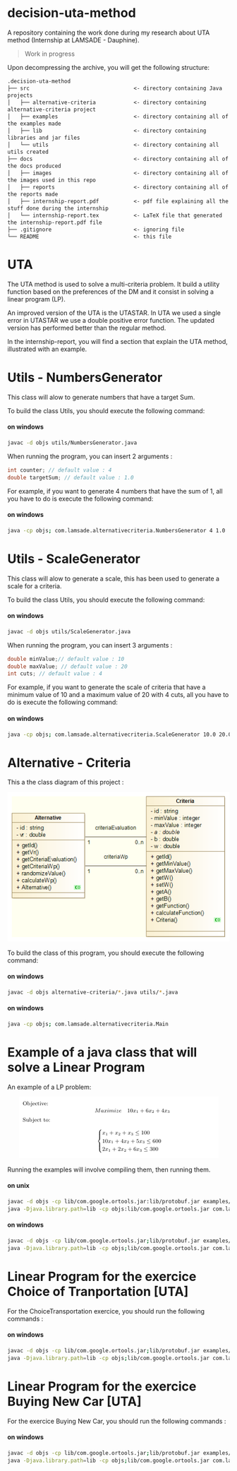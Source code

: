 # decision-uta-method
A repository containing the work done during my research about UTA method (Internship at LAMSADE - Dauphine).
> Work in progress 

Upon decompressing the archive, you will get the following structure:
```
.decision-uta-method
├── src                                 <- directory containing Java projects
│   ├── alternative-criteria            <- directory containing alternative-criteria project
│   ├── examples                        <- directory containing all of the examples made
│   ├── lib                             <- directory containing libraries and jar files
│   └── utils                           <- directory containing all utils created
├── docs                                <- directory containing all of the docs produced
│   ├── images                          <- directory containing all of the images used in this repo
│   ├── reports                         <- directory containing all of the reports made
│   ├── internship-report.pdf           <- pdf file explaining all the stuff done during the internship
│   └── internship-report.tex           <- LaTeX file that generated the internship-report.pdf file
├── .gitignore                          <- ignoring file
└── README                              <- this file
```

# UTA
The UTA method is used to solve a multi-criteria problem. It build a utility function based on the preferences of the DM and it consist in solving a linear program (LP).

An improved version of the UTA is the UTASTAR. In UTA we used a single error in UTASTAR we use a double positive error function. The updated version has performed better than the regular method. 

In the internship-report, you will find a section that explain the UTA method, illustrated with an example. 
  
# Utils - NumbersGenerator
This class will alow to generate numbers that have a target Sum. 

To build the class Utils, you should execute the following command: 
#### on windows
```bash
javac -d objs utils/NumbersGenerator.java 
```

When running the program, you can insert 2 arguments : 
```java
int counter; // default value : 4 
double targetSum; // default value : 1.0
```

For example, if you want to generate 4 numbers that have the sum of 1, all you have to do is execute the following command: 
#### on windows
```bash
java -cp objs; com.lamsade.alternativecriteria.NumbersGenerator 4 1.0  
```

# Utils - ScaleGenerator
This class will alow to generate a scale, this has been used to generate a scale for a criteria. 

To build the class Utils, you should execute the following command: 
#### on windows
```bash
javac -d objs utils/ScaleGenerator.java 
```

When running the program, you can insert 3 arguments : 
```java
double minValue;// default value : 10
double maxValue; // default value : 20 
int cuts; // default value : 4
```

For example, if you want to generate the scale of criteria that have a minimum value of 10 and a maximum value of 20 with 4 cuts, all you have to do is execute the following command: 
#### on windows
```bash
java -cp objs; com.lamsade.alternativecriteria.ScaleGenerator 10.0 20.0 4  
```

# Alternative - Criteria
This a the class diagram of this project : 
<p align="center">
  <img src="/docs/images/alternative-criteria class diagram.png?raw=true" alt="Alternative Criteria Class Diagram"/>
</p>

To build the class of this program, you should execute the following command: 
#### on windows
```bash
javac -d objs alternative-criteria/*.java utils/*.java
```
#### on windows
```bash
java -cp objs; com.lamsade.alternativecriteria.Main 
```

# Example of a java class that will solve a Linear Program
An example of a LP problem: 
<p align="center">
  <img src="/docs/images/example-lp.PNG?raw=true" alt="Alternative criteria result"/>
</p>

Running the examples will involve compiling them, then running them. 

#### on unix
```bash
javac -d objs -cp lib/com.google.ortools.jar:lib/protobuf.jar examples/LinearProgramming.java
java -Djava.library.path=lib -cp objs:lib/com.google.ortools.jar com.lamsade.lp.LinearProgramming
```

#### on windows
```bash
javac -d objs -cp lib/com.google.ortools.jar;lib/protobuf.jar examples/LinearProgramming.java
java -Djava.library.path=lib -cp objs;lib/com.google.ortools.jar com.lamsade.lp.LinearProgramming
```

# Linear Program for the exercice Choice of Tranportation [UTA]
For the ChoiceTransportation exercice, you should run the following commands : 

#### on windows
```bash
javac -d objs -cp lib/com.google.ortools.jar;lib/protobuf.jar examples/ChoiceTransportation.java
java -Djava.library.path=lib -cp objs;lib/com.google.ortools.jar com.lamsade.lp.ChoiceTransportation
```

# Linear Program for the exercice Buying New Car [UTA]
For the exercice Buying New Car, you should run the following commands : 

#### on windows
```bash
javac -d objs -cp lib/com.google.ortools.jar;lib/protobuf.jar examples/BuyingNewCar.java
java -Djava.library.path=lib -cp objs;lib/com.google.ortools.jar com.lamsade.lp.BuyingNewCar
```